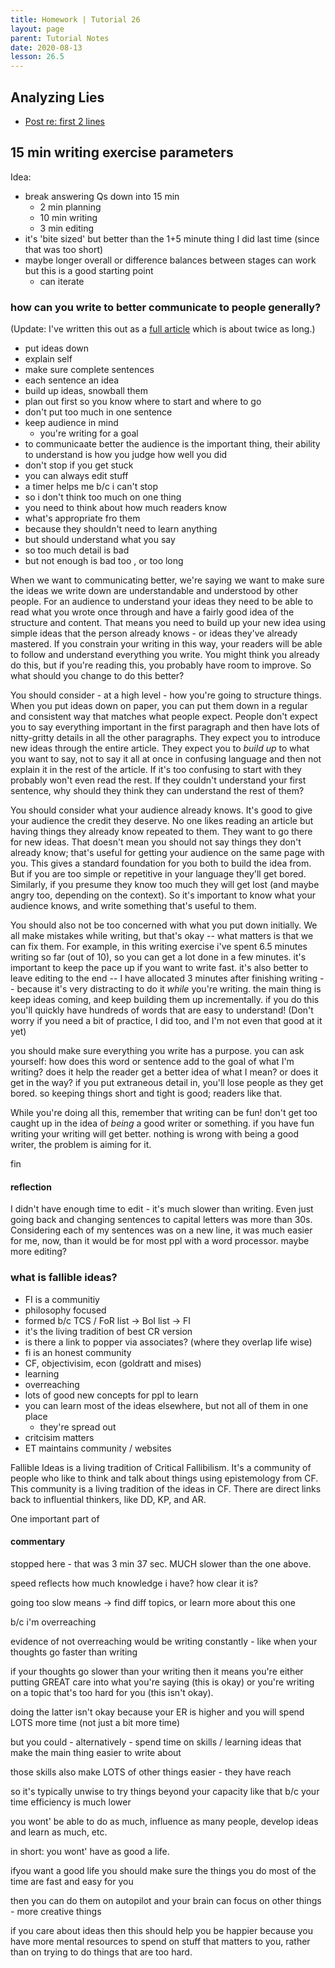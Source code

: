 ```yaml
---
title: Homework | Tutorial 26
layout: page
parent: Tutorial Notes
date: 2020-08-13
lesson: 26.5
---
```


## Analyzing Lies

* [Post re: first 2 lines](../../analyzing-lies/01-birner-quote)

## 15 min writing exercise parameters

Idea:

* break answering Qs down into 15 min
  * 2 min planning
  * 10 min writing
  * 3 min editing
* it's 'bite sized' but better than the 1+5 minute thing I did last time (since that was too short)
* maybe longer overall or difference balances between stages can work but this is a good starting point
  * can iterate

### how can you write to better communicate to people generally?

(Update: I've written this out as a [full article](../../posts/2020-08-15-how-can-we-write-to-communicate-better) which is about twice as long.)

- put ideas down
- explain self
- make sure complete sentences
- each sentence an idea
- build up ideas, snowball them
- plan out first so you know where to start and where to go
- don't put too much in one sentence
- keep audience in mind
  - you're writing for a goal
- to communicaate better the audience is the important thing, their ability to understand is how you judge how well you did
- don't stop if you get stuck
- you can always edit stuff
- a timer helps me b/c i can't stop
- so i don't think too much on one thing
- you need to think about how much readers know
- what's appropriate fro them
- because they shouldn't need to learn anything 
- but should understand what you say
- so too much detail is bad
- but not enough is bad too , or too long

When we want to communicating better, we're saying we want to make sure the ideas we write down are understandable and understood by other people.
For an audience to understand your ideas they need to be able to read what you wrote once through and have a fairly good idea of the structure and content.
That means you need to build up your new idea using simple ideas that the person already knows - or ideas they've already mastered.
If you constrain your writing in this way, your readers will be able to follow and understand everything you write.
You might think you already do this, but if you're reading this, you probably have room to improve.
So what should you change to do this better?

You should consider - at a high level - how you're going to structure things.
When you put ideas down on paper, you can put them down in a regular and consistent way that matches what people expect.
People don't expect you to say everything important in the first paragraph and then have lots of nitty-gritty details in all the other paragraphs.
They expect you to introduce new ideas through the entire article.
They expect you to *build up* to what you want to say, not to say it all at once in confusing language and then not explain it in the rest of the article.
If it's too confusing to start with they probably won't even read the rest.
If they couldn't understand your first sentence, why should they think they can understand the rest of them?

You should consider what your audience already knows.
It's good to give your audience the credit they deserve.
No one likes reading an article but having things they already know repeated to them.
They want to go there for new ideas.
That doesn't mean you should not say things they don't already know; that's useful for getting your audience on the same page with you.
This gives a standard foundation for you both to build the idea from.
But if you are too simple or repetitive in your language they'll get bored.
Similarly, if you presume they know too much they will get lost (and maybe angry too, depending on the context).
So it's important to know what your audience knows, and write something that's useful to them.

You should also not be too concerned with what you put down initially.
We all make mistakes while writing, but that's okay -- what matters is that we can fix them.
For example, in this writing exercise i've spent 6.5 minutes writing so far (out of 10), so you can get a lot done in a few minutes.
it's important to keep the pace up if you want to write fast.
it's also better to leave editing to the end -- I have allocated 3 minutes after finishing writing -- because it's very distracting to do it *while* you're writing.
the main thing is keep ideas coming, and keep building them up incrementally.
if you do this you'll quickly have hundreds of words that are easy to understand! (Don't worry if you need a bit of practice, I did too, and I'm not even that good at it yet)

you should make sure everything you write has a purpose. you can ask yourself: how does this word or sentence add to the goal of what I'm writing?
does it help the reader get a better idea of what I mean? or does it get in the way?
if you put extraneous detail in, you'll lose people as they get bored.
so keeping things short and tight is good; readers like that.

While you're doing all this, remember that writing can be fun!
don't get too caught up in the idea of *being* a good writer or something.
if you have fun writing your writing will get better.
nothing is wrong with being a good writer, the problem is aiming for it.

fin

#### reflection

I didn't have enough time to edit - it's much slower than writing.
Even just going back and changing sentences to capital letters was more than 30s.
Considering each of my sentences was on a new line, it was much easier for me, now, than it would be for most ppl with a word processor.
maybe more editing?

### what is fallible ideas?

- FI is a communitiy
- philosophy focused
- formed b/c TCS / FoR list -> BoI list -> FI
- it's the living tradition of best CR version
- is there a link to popper via associates? (where they overlap life wise)
- fi is an honest community
- CF, objectivisim, econ (goldratt and mises)
- learning
- overreaching
- lots of good new concepts for ppl to learn
- you can learn most of the ideas elsewhere, but not all of them in one place
  - they're spread out
- critcisim matters
- ET maintains community / websites

Fallible Ideas is a living tradition of Critical Fallibilism.
It's a community of people who like to think and talk about things using epistemology from CF.
This community is a living tradition of the ideas in CF.
There are direct links back to influential thinkers, like DD, KP, and AR.

One important part of

#### commentary

stopped here - that was 3 min 37 sec. MUCH slower than the one above.

speed reflects how much knowledge i have? how clear it is?

going too slow means -> find diff topics, or learn more about this one

b/c i'm overreaching

evidence of not overreaching would be writing constantly - like when your thoughts go faster than writing

if your thoughts go slower than your writing then it means you're either putting GREAT care into what you're saying (this is okay) or you're writing on a topic that's too hard for you (this isn't okay).

doing the latter isn't okay because your ER is higher and you will spend LOTS more time (not just a bit more time)

but you could - alternatively - spend time on skills / learning ideas that make the main thing easier to write about

those skills also make LOTS of other things easier - they have reach

so it's typically unwise to try things beyond your capacity like that b/c your time efficiency is much lower

you wont' be able to do as much, influence as many people, develop ideas and learn as much, etc.

in short: you wont' have as good a life.

ifyou want a good life you should make sure the things you do most of the time are fast and easy for you

then you can do them on autopilot and your brain can focus on other things - more creative things

if you care about ideas then this should help you be happier because you have more mental resources to spend on stuff that matters to you, rather than on trying to do things that are too hard.
